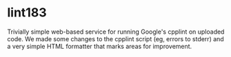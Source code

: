 lint183
=======

Trivially simple web-based service for running Google's cpplint on uploaded code. We made some changes to the cpplint script (eg, errors to stderr) and a very simple HTML formatter that marks areas for improvement.
